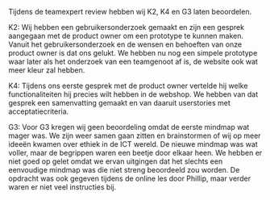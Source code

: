 Tijdens de teamexpert review hebben wij K2, K4 en G3 laten beoordelen.
 
K2: 
Wij hebben een gebruikersonderzoek gemaakt en zijn een gesprek aangegaan met de product owner om een prototype te kunnen maken.
Vanuit het gebruikersonderzoek en de wensen en behoeften van onze product owner is dat ons gelukt. We hebben nu nog een simpele prototype waar later als het onderzoek van een teamgenoot af is, de website ook wat meer kleur zal hebben.
 
K4:
Tijdens ons eerste gesprek met de product owner vertelde hij welke functionaliteiten hij precies wilt hebben in de webshop. We hebben van dat gesprek een samenvatting gemaakt en van daaruit userstories met acceptatiecriteria.
 
G3: 
Voor G3 kregen wij geen beoordeling omdat de eerste mindmap wat mager was. We zijn weer samen gaan zitten en brainstormen of wij op meer ideeën kwamen over ethiek in de ICT wereld. De nieuwe mindmap was wat voller, maar de begrippen waren een beetje door elkaar heen. We hebben er niet goed op gelet omdat we ervan uitgingen dat het slechts een eenvoudige mindmap was die niet streng beoordeeld zou worden. De opdracht was ook gegeven tijdens de online les door Phillip, maar verder waren er niet veel instructies bij.